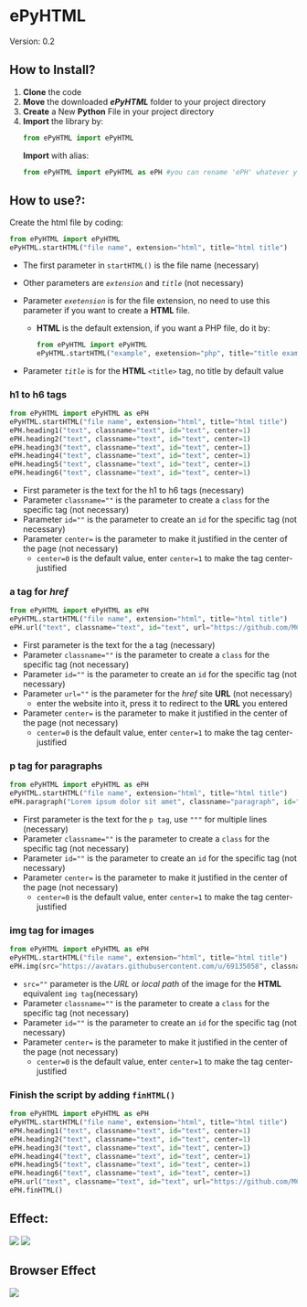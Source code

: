 # ePyHTML
Version: 0.2
## How to Install?
1. __Clone__ the code
2. __Move__ the downloaded ___ePyHTML___ folder to your project directory
3. __Create__ a New __Python__ File in your project directory
4. __Import__ the library by:
    ```python
    from ePyHTML import ePyHTML
    ```
   __Import__ with alias:
    ```python
    from ePyHTML import ePyHTML as ePH #you can rename 'ePH' whatever you want
    ```
   
## How to use?:
  Create the html file by coding:
  ```python
  from ePyHTML import ePyHTML
  ePyHTML.startHTML("file name", extension="html", title="html title")
  ```
  * The first parameter in `startHTML()` is the file name (necessary)

  * Other parameters are _`extension`_ and _`title`_ (not necessary)

  * Parameter _`exetension`_ is for the file extension, no need to use this parameter if you want to create a __HTML__ file.

    * __HTML__ is the default extension, if you want a PHP file, do it by:

      ```python
      from ePyHTML import ePyHTML
      ePyHTML.startHTML("example", exetension="php", title="title example")
      ```
   * Parameter _`title`_ is for the __HTML__ `<title>` tag, no title by default value
  ### h1 to h6 tags
  ```python
  from ePyHTML import ePyHTML as ePH
  ePyHTML.startHTML("file name", extension="html", title="html title")
  ePH.heading1("text", classname="text", id="text", center=1)
  ePH.heading2("text", classname="text", id="text", center=1)
  ePH.heading3("text", classname="text", id="text", center=1)
  ePH.heading4("text", classname="text", id="text", center=1)
  ePH.heading5("text", classname="text", id="text", center=1)
  ePH.heading6("text", classname="text", id="text", center=1)
  ```
  * First parameter is the text for the h1 to h6 tags (necessary)
  * Parameter `classname=""` is the parameter to create a `class` for the specific tag (not necessary)
  * Parameter `id=""` is the parameter to create an `id` for the specific tag (not necessary)
  * Parameter `center=` is the parameter to make it justified in the center of the page (not necessary)
    * `center=0` is the default value, enter `center=1` to make the tag center-justified 
    
  ### a tag for _href_
  ```python
  from ePyHTML import ePyHTML as ePH
  ePyHTML.startHTML("file name", extension="html", title="html title")
  ePH.url("text", classname="text", id="text", url="https://github.com/MCTVR/ePyHTML", center=1)
  ```
  * First parameter is the text for the a tag (necessary)
  * Parameter `classname=""` is the parameter to create a `class` for the specific tag (not necessary)
  * Parameter `id=""` is the parameter to create an `id` for the specific tag (not necessary)
  * Parameter `url=""` is the parameter for the _href_ site __URL__ (not necessary)
    * enter the website into it, press it to redirect to the __URL__ you entered
  * Parameter `center=` is the parameter to make it justified in the center of the page (not necessary)
    * `center=0` is the default value, enter `center=1` to make the tag center-justified 

  ### p tag for paragraphs
  ```python
  from ePyHTML import ePyHTML as ePH
  ePyHTML.startHTML("file name", extension="html", title="html title")
  ePH.paragraph("Lorem ipsum dolor sit amet", classname="paragraph", id="paragraph", center=1)
  ```
  * First parameter is the text for the `p tag`, use `"""` for multiple lines (necessary)
  * Parameter `classname=""` is the parameter to create a `class` for the specific tag (not necessary)
  * Parameter `id=""` is the parameter to create an `id` for the specific tag (not necessary)
  * Parameter `center=` is the parameter to make it justified in the center of the page (not necessary)
    * `center=0` is the default value, enter `center=1` to make the tag center-justified 
    
  ### img tag for images
  ```python
  from ePyHTML import ePyHTML as ePH
  ePyHTML.startHTML("file name", extension="html", title="html title")
  ePH.img(src="https://avatars.githubusercontent.com/u/69135058", classname="image", id="image", center=1)
  ```
  * `src=""` parameter is the *URL* or *local path* of the image for the __HTML__ equivalent `img tag`(necessary)
  * Parameter `classname=""` is the parameter to create a `class` for the specific tag (not necessary)
  * Parameter `id=""` is the parameter to create an `id` for the specific tag (not necessary)
  * Parameter `center=` is the parameter to make it justified in the center of the page (not necessary)
    * `center=0` is the default value, enter `center=1` to make the tag center-justified 
  
  ### Finish the script by adding `finHTML()`
   ```python
   from ePyHTML import ePyHTML as ePH
   ePyHTML.startHTML("file name", extension="html", title="html title")
   ePH.heading1("text", classname="text", id="text", center=1)
   ePH.heading2("text", classname="text", id="text", center=1)
   ePH.heading3("text", classname="text", id="text", center=1)
   ePH.heading4("text", classname="text", id="text", center=1)
   ePH.heading5("text", classname="text", id="text", center=1)
   ePH.heading6("text", classname="text", id="text", center=1)
   ePH.url("text", classname="text", id="text", url="https://github.com/MCTVR/ePyHTML", center=1)
   ePH.finHTML()
   ```
   ## Effect:
   <img src="https://i.imgur.com/BOhScLm.png?1" />
   <img src="https://i.imgur.com/4lYhCpD.png?1" />
   
   ## Browser Effect
   <img src="https://i.imgur.com/p765EKE.png" />

